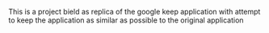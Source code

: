 This is a project bield as replica of the google keep application
with attempt to keep the application as similar as possible to the original application